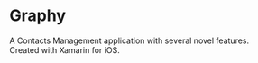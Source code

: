 # Graphy
A Contacts Management application with several novel features.  
Created with Xamarin for iOS.
